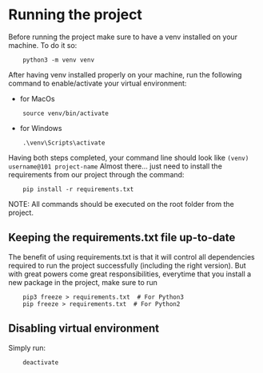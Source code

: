 # Running the project

Before running the project make sure to have a venv installed on your machine. To do it so:
```
    python3 -m venv venv  
```

After having venv installed properly on your machine, run the following command to enable/activate your virtual environment:
* for MacOs
```commandline
    source venv/bin/activate    
```

* for Windows
```commandline
    .\venv\Scripts\activate
```

Having both steps completed, your command line should look like `(venv) username@101 project-name`
Almost there... just need to install the requirements from our project through the command:
```commandline
    pip install -r requirements.txt
```

NOTE: All commands should be executed on the root folder from the project.

## Keeping the requirements.txt file up-to-date

The benefit of using requirements.txt is that it will control all dependencies required to run the project successfully (including the right version).
But with great powers come great responsibilities, everytime that you install a new package in the project, make sure to run 
```
    pip3 freeze > requirements.txt  # For Python3
    pip freeze > requirements.txt  # For Python2
```

## Disabling virtual environment

Simply run:
```commandline
    deactivate
```